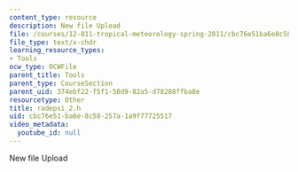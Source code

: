 ```yaml
---
content_type: resource
description: New file Upload
file: /courses/12-811-tropical-meteorology-spring-2011/cbc76e51ba6e8c58257a1a9f77725517_radepsi_2.h
file_type: text/x-chdr
learning_resource_types:
- Tools
ocw_type: OCWFile
parent_title: Tools
parent_type: CourseSection
parent_uid: 374ebf22-f5f1-50d9-82a5-d78288ffba8e
resourcetype: Other
title: radepsi_2.h
uid: cbc76e51-ba6e-8c58-257a-1a9f77725517
video_metadata:
  youtube_id: null
---
```

New file Upload